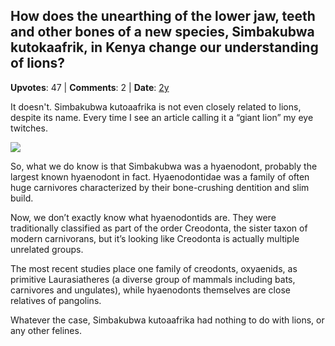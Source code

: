 ## How does the unearthing of the lower jaw, teeth and other bones of a new species, Simbakubwa kutokaafrik, in Kenya change our understanding of lions?
    
**Upvotes**: 47 | **Comments**: 2 | **Date**: [2y](https://www.quora.com/How-does-the-unearthing-of-the-lower-jaw-teeth-and-other-bones-of-a-new-species-Simbakubwa-kutokaafrik-in-Kenya-change-our-understanding-of-lions/answer/Gary-Meaney)

It doesn't. Simbakubwa kutoaafrika is not even closely related to lions, despite its name. Every time I see an article calling it a “giant lion” my eye twitches.

![](https://qph.fs.quoracdn.net/main-qimg-d6a0ad216a533e4c52f8980084293421-lq)

So, what we do know is that Simbakubwa was a hyaenodont, probably the largest known hyaenodont in fact. Hyaenodontidae was a family of often huge carnivores characterized by their bone-crushing dentition and slim build.

Now, we don’t exactly know what hyaenodontids are. They were traditionally classified as part of the order Creodonta, the sister taxon of modern carnivorans, but it’s looking like Creodonta is actually multiple unrelated groups.

The most recent studies place one family of creodonts, oxyaenids, as primitive Laurasiatheres (a diverse group of mammals including bats, carnivores and ungulates), while hyaenodonts themselves are close relatives of pangolins.

Whatever the case, Simbakubwa kutoaafrika had nothing to do with lions, or any other felines.

